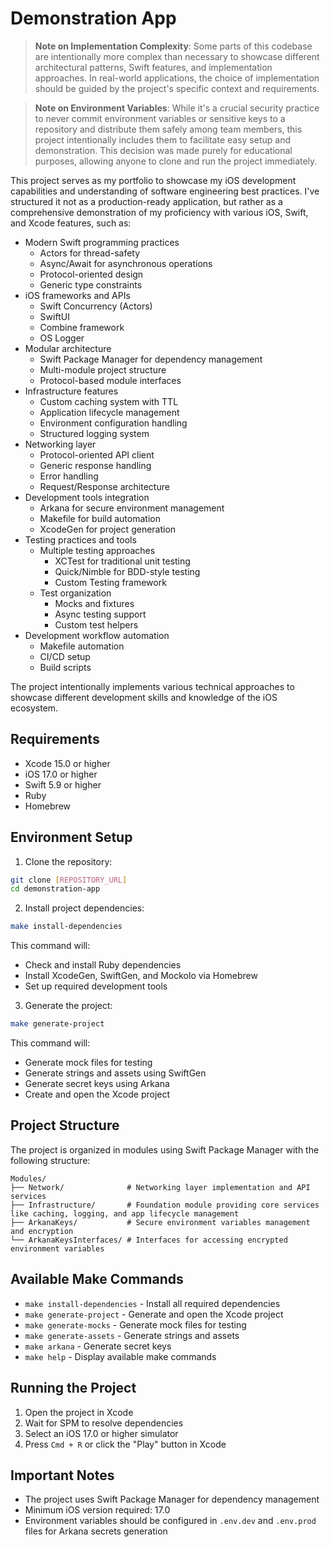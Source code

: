# Demonstration App

> **Note on Implementation Complexity**: Some parts of this codebase are intentionally more complex than necessary to showcase different architectural patterns, Swift features, and implementation approaches. In real-world applications, the choice of implementation should be guided by the project's specific context and requirements.

> **Note on Environment Variables**: While it's a crucial security practice to never commit environment variables or sensitive keys to a repository and distribute them safely among team members, this project intentionally includes them to facilitate easy setup and demonstration. This decision was made purely for educational purposes, allowing anyone to clone and run the project immediately.

This project serves as my portfolio to showcase my iOS development capabilities and understanding of software engineering best practices. I've structured it not as a production-ready application, but rather as a comprehensive demonstration of my proficiency with various iOS, Swift, and Xcode features, such as:

- Modern Swift programming practices
  - Actors for thread-safety
  - Async/Await for asynchronous operations
  - Protocol-oriented design
  - Generic type constraints
- iOS frameworks and APIs
  - Swift Concurrency (Actors)
  - SwiftUI
  - Combine framework
  - OS Logger
- Modular architecture
  - Swift Package Manager for dependency management
  - Multi-module project structure
  - Protocol-based module interfaces
- Infrastructure features
  - Custom caching system with TTL
  - Application lifecycle management
  - Environment configuration handling
  - Structured logging system
- Networking layer
  - Protocol-oriented API client
  - Generic response handling
  - Error handling
  - Request/Response architecture
- Development tools integration
  - Arkana for secure environment management
  - Makefile for build automation
  - XcodeGen for project generation
- Testing practices and tools
  - Multiple testing approaches
    - XCTest for traditional unit testing
    - Quick/Nimble for BDD-style testing
    - Custom Testing framework
  - Test organization
    - Mocks and fixtures
    - Async testing support
    - Custom test helpers
- Development workflow automation
  - Makefile automation
  - CI/CD setup
  - Build scripts

The project intentionally implements various technical approaches to showcase different development skills and knowledge of the iOS ecosystem.

## Requirements

- Xcode 15.0 or higher
- iOS 17.0 or higher
- Swift 5.9 or higher
- Ruby
- Homebrew

## Environment Setup

1. Clone the repository:
```bash
git clone [REPOSITORY_URL]
cd demonstration-app
```

2. Install project dependencies:
```bash
make install-dependencies
```
This command will:
- Check and install Ruby dependencies
- Install XcodeGen, SwiftGen, and Mockolo via Homebrew
- Set up required development tools

3. Generate the project:
```bash
make generate-project
```
This command will:
- Generate mock files for testing
- Generate strings and assets using SwiftGen
- Generate secret keys using Arkana
- Create and open the Xcode project

## Project Structure

The project is organized in modules using Swift Package Manager with the following structure:

```
Modules/
├── Network/              # Networking layer implementation and API services
├── Infrastructure/       # Foundation module providing core services like caching, logging, and app lifecycle management
├── ArkanaKeys/           # Secure environment variables management and encryption
└── ArkanaKeysInterfaces/ # Interfaces for accessing encrypted environment variables
```

## Available Make Commands

- `make install-dependencies` - Install all required dependencies
- `make generate-project` - Generate and open the Xcode project
- `make generate-mocks` - Generate mock files for testing
- `make generate-assets` - Generate strings and assets
- `make arkana` - Generate secret keys
- `make help` - Display available make commands

## Running the Project

1. Open the project in Xcode
2. Wait for SPM to resolve dependencies
3. Select an iOS 17.0 or higher simulator
4. Press `Cmd + R` or click the "Play" button in Xcode

## Important Notes

- The project uses Swift Package Manager for dependency management
- Minimum iOS version required: 17.0
- Environment variables should be configured in `.env.dev` and `.env.prod` files for Arkana secrets generation